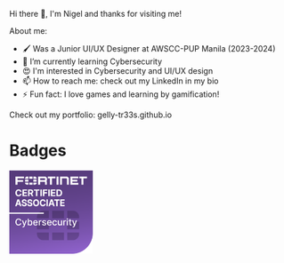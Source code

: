  Hi there 👋, I'm Nigel and thanks for visiting me!

About me:

- 🖌 Was a Junior UI/UX Designer at AWSCC-PUP Manila (2023-2024)
- 🌱 I’m currently learning Cybersecurity
- 😍 I'm interested in Cybersecurity and UI/UX design
- 📫 How to reach me: check out my LinkedIn in my bio
- ⚡ Fun fact: I love games and learning by gamification!

Check out my portfolio: gelly-tr33s.github.io

# Badges
 <p>
  <div align="left" target="_blank">
    <img src="https://github.com/Gelly-Tr33s/Gelly-Tr33s/blob/main/fortinet-certified-associate-cybersecurity.1.png" height = "150" width="150">
  </div>
</p>
